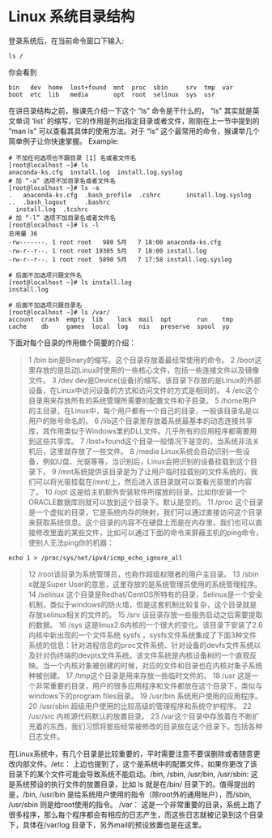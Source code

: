 # Linux 系统目录结构

登录系统后，在当前命令窗口下输入:
```
ls /
```
你会看到
```
bin   dev  home  lost+found  mnt  proc  sbin     srv  tmp  var
boot  etc  lib   media       opt  root  selinux  sys  usr
```
在讲目录结构之前，猴课先介绍一下这个 “ls” 命令是干什么的， “ls” 其实就是英文单词 ‘list’ 的缩写，它的作用是列出指定目录或者文件，刚刚在上一节中提到的 “man ls” 可以查看其具体的使用方法。对于 “ls” 这个最常用的命令，猴课举几个简单例子让你快速掌握。
Example:
```
# 不加任何选项也不跟目录 [1] 名或者文件名
[root@localhost ~]# ls
anaconda-ks.cfg  install.log  install.log.syslog
# 加 “-a” 选项不加目录名或者文件名
[root@localhost ~]# ls -a
.   anaconda-ks.cfg  .bash_profile  .cshrc       install.log.syslog
..  .bash_logout     .bashrc      
  install.log  .tcshrc
# 加 “-l” 选项不加目录名或者文件名 
[root@localhost ~]# ls -l
总用量 36
-rw-------. 1 root root   980 5月   7 18:00 anaconda-ks.cfg
-rw-r--r--. 1 root root 19305 5月   7 18:00 install.log
-rw-r--r--. 1 root root  5890 5月   7 17:58 install.log.syslog

# 后面不加选项只跟文件名
[root@localhost ~]# ls install.log
install.log

# 后面不加选项只跟目录名
[root@localhost ~]# ls /var/
account  crash  empty  lib    lock  mail  opt       run    tmp
cache    db     games  local  log   nis   preserve  spool  yp

```

下面对每个目录的作用做个简要的介绍：
> 1 /bin bin是Binary的缩写。这个目录存放着最经常使用的命令。
> 2 /boot这里存放的是启动Linux时使用的一些核心文件，包括一些连接文件以及镜像文件。
> 3 /dev dev是Device(设备)的缩写。该目录下存放的是Linux的外部设备，在Linux中访问设备的方式和访问文件的方式是相同的。
> 4 /etc这个目录用来存放所有的系统管理所需要的配置文件和子目录。
> 5 /home用户的主目录，在Linux中，每个用户都有一个自己的目录，一般该目录名是以用户的账号命名的。
> 6 /lib这个目录里存放着系统最基本的动态连接共享库，其作用类似于Windows里的DLL文件。几乎所有的应用程序都需要用到这些共享库。
> 7 /lost+found这个目录一般情况下是空的，当系统非法关机后，这里就存放了一些文件。
> 8 /media Linux系统会自动识别一些设备，例如U盘、光驱等等，当识别后，Linux会把识别的设备挂载到这个目录下。
> 9 /mnt系统提供该目录是为了让用户临时挂载别的文件系统的，我们可以将光驱挂载在/mnt/上，然后进入该目录就可以查看光驱里的内容了。
> 10 /opt 这是给主机额外安装软件所摆放的目录。比如你安装一个ORACLE数据库则就可以放到这个目录下。默认是空的。
> 11 /proc 这个目录是一个虚拟的目录，它是系统内存的映射，我们可以通过直接访问这个目录来获取系统信息。这个目录的内容不在硬盘上而是在内存里，我们也可以直接修改里面的某些文件，比如可以通过下面的命令来屏蔽主机的ping命令，使别人无法ping你的机器：
```
echo 1 > /proc/sys/net/ipv4/icmp_echo_ignore_all
```
> 12 /root该目录为系统管理员，也称作超级权限者的用户主目录。
> 13 /sbin s就是Super User的意思，这里存放的是系统管理员使用的系统管理程序。
> 14 /selinux 这个目录是Redhat/CentOS所特有的目录，Selinux是一个安全机制，类似于windows的防火墙，但是这套机制比较复杂，这个目录就是存放selinux相关的文件的。
> 15 /srv 该目录存放一些服务启动之后需要提取的数据。
> 16 /sys 这是linux2.6内核的一个很大的变化。该目录下安装了2.6内核中新出现的一个文件系统 sysfs ，sysfs文件系统集成了下面3种文件系统的信息：针对进程信息的proc文件系统、针对设备的devfs文件系统以及针对伪终端的devpts文件系统。该文件系统是内核设备树的一个直观反映。当一个内核对象被创建的时候，对应的文件和目录也在内核对象子系统种被创建。
> 17 /tmp这个目录是用来存放一些临时文件的。
> 18 /usr 这是一个非常重要的目录，用户的很多应用程序和文件都放在这个目录下，类似与windows下的program files目录。
> 19 /usr/bin 系统用户使用的应用程序。
> 20 /usr/sbin 超级用户使用的比较高级的管理程序和系统守护程序。
> 22 /usr/src 内核源代码默认的放置目录。
> 23 /var这个目录中存放着在不断扩充着的东西，我们习惯将那些经常被修改的目录放在这个目录下。包括各种日志文件。

在Linux系统中，有几个目录是比较重要的，平时需要注意不要误删除或者随意更改内部文件。/etc： 上边也提到了，这个是系统中的配置文件，如果你更改了该目录下的某个文件可能会导致系统不能启动。/bin, /sbin, /usr/bin, /usr/sbin: 这是系统预设的执行文件的放置目录，比如 ls 就是在/bin/ 目录下的。值得提出的是，/bin, /usr/bin 是给系统用户使用的指令（除root外的通用账户），而/sbin, /usr/sbin 则是给root使用的指令。 /var： 这是一个非常重要的目录，系统上跑了很多程序，那么每个程序都会有相应的日志产生，而这些日志就被记录到这个目录下，具体在/var/log 目录下，另外mail的预设放置也是在这里。


